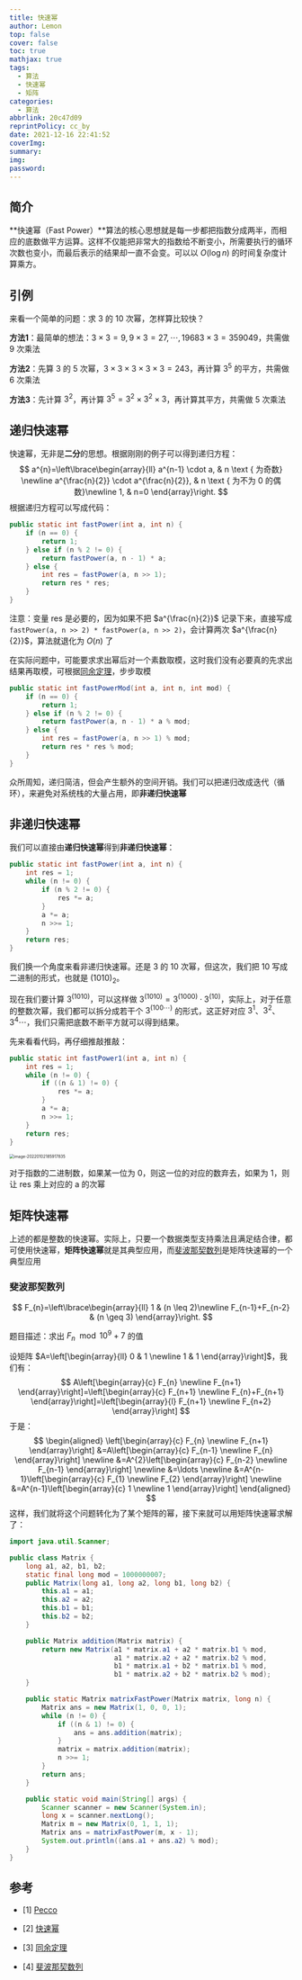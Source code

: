 ```yaml
---
title: 快速幂
author: Lemon
top: false
cover: false
toc: true
mathjax: true
tags:
  - 算法
  - 快速幂
  - 矩阵
categories:
  - 算法
abbrlink: 20c47d09
reprintPolicy: cc_by
date: 2021-12-16 22:41:52
coverImg:
summary:
img:
password:
---
```




## 简介

**快速幂（Fast Power）**算法的核心思想就是每一步都把指数分成两半，而相应的底数做平方运算。这样不仅能把非常大的指数给不断变小，所需要执行的循环次数也变小，而最后表示的结果却一直不会变。可以以 $O(\log n)$ 的时间复杂度计算乘方。



## 引例

来看一个简单的问题：求 3 的 10 次幂，怎样算比较快？

**方法1**：最简单的想法：$3 \times 3 = 9, 9 \times 3 = 27, \cdots , 19683 \times 3 = 359049$，共需做 9 次乘法

**方法2**：先算 3 的 5 次幂，$3 \times 3 \times 3 \times 3 \times 3 = 243$，再计算 $3^{5}$ 的平方，共需做 6 次乘法

**方法3**：先计算 $3^{2}$，再计算 $3^{5} = 3^{2} \times 3^{2} \times 3$，再计算其平方，共需做 5 次乘法



## 递归快速幂

快速幂，无非是**二分**的思想。根据刚刚的例子可以得到递归方程：
$$
a^{n}=\left\lbrace\begin{array}{ll}
a^{n-1} \cdot a, & n \text { 为奇数}  \newline
a^{\frac{n}{2}} \cdot a^{\frac{n}{2}}, & n \text { 为不为 0 的偶数}\newline
1, & n=0
\end{array}\right.
$$
根据递归方程可以写成代码：

```java
public static int fastPower(int a, int n) {
    if (n == 0) {
        return 1;
    } else if (n % 2 != 0) {
        return fastPower(a, n - 1) * a;
    } else {
        int res = fastPower(a, n >> 1);
        return res * res;
    }
}
```

注意：变量 res 是必要的，因为如果不把 $a^{\frac{n}{2}}$ 记录下来，直接写成 `fastPower(a, n >> 2) * fastPower(a, n >> 2)`，会计算两次 $a^{\frac{n}{2}}$，算法就退化为 $O(n)$ 了



在实际问题中，可能要求求出幂后对一个素数取模，这时我们没有必要真的先求出结果再取模，可根据[同余定理](https://baike.baidu.com/item/%E5%90%8C%E4%BD%99%E5%AE%9A%E7%90%86/1212360?fr=aladdin)，步步取模

```java
public static int fastPowerMod(int a, int n, int mod) {
    if (n == 0) {
        return 1;
    } else if (n % 2 != 0) {
        return fastPower(a, n - 1) * a % mod;
    } else {
        int res = fastPower(a, n >> 1) % mod;
        return res * res % mod;
    }
}
```

众所周知，递归简洁，但会产生额外的空间开销。我们可以把递归改成迭代（循环），来避免对系统栈的大量占用，即**非递归快速幂**

## 非递归快速幂

我们可以直接由**递归快速幂**得到**非递归快速幂**：

```java
public static int fastPower(int a, int n) {
    int res = 1;
    while (n != 0) {
        if (n % 2 != 0) {
            res *= a;
        }
        a *= a;
        n >>= 1;
    }
    return res;
}
```

我们换一个角度来看非递归快速幂。还是 3 的 10 次幂，但这次，我们把 10 写成二进制的形式，也就是 $(1010)_{2}$。

现在我们要计算 $3^{(1010)}$，可以这样做 $3^{(1010)} = 3^{(1000)} \cdot 3^{(10)}$，实际上，对于任意的整数次幂，我们都可以拆分成若干个 $3^{(100\cdots)}$ 的形式，这正好对应 $3^{1}$、$3^{2}$、$3^{4} \cdots$，我们只需把底数不断平方就可以得到结果。

先来看看代码，再仔细推敲推敲：

```java
public static int fastPower1(int a, int n) {
    int res = 1;
    while (n != 0) {
        if ((n & 1) != 0) {
            res *= a;
        }
        a *= a;
        n >>= 1;
    }
    return res;
}
```

<img src="https://xingqiu-tuchuang-1256524210.cos.ap-shanghai.myqcloud.com//8919yank-note-picgo-262adb82.png" alt="image-20220102185917835" style="zoom: 50%;" />

对于指数的二进制数，如果某一位为 0，则这一位的对应的数弃去，如果为 1，则让 res 乘上对应的 a 的次幂



## 矩阵快速幂

上述的都是整数的快速幂。实际上，只要一个数据类型支持乘法且满足结合律，都可使用快速幂，**矩阵快速幂**就是其典型应用，而[斐波那契数列](https://baike.baidu.com/item/%E6%96%90%E6%B3%A2%E9%82%A3%E5%A5%91%E6%95%B0%E5%88%97/99145?fr=aladdin)是矩阵快速幂的一个典型应用



### 斐波那契数列

$$
F_{n}=\left\lbrace\begin{array}{ll}
1 & (n \leq 2)\newline
F_{n-1}+F_{n-2} & (n \geq 3)
\end{array}\right.
$$

题目描述：求出 $F_{n} \mod 10^9 + 7$ 的值

设矩阵 $A=\left[\begin{array}{ll}
0 & 1 \newline
1 & 1
\end{array}\right]$，我们有：
$$
A\left[\begin{array}{c}
F_{n} \newline
F_{n+1}
\end{array}\right]=\left[\begin{array}{c}
F_{n+1} \newline
F_{n}+F_{n+1}
\end{array}\right]=\left[\begin{array}{l}
F_{n+1} \newline
F_{n+2}
\end{array}\right]
$$
于是：
$$
\begin{aligned}
\left[\begin{array}{c}
F_{n} \newline
F_{n+1}
\end{array}\right] &=A\left[\begin{array}{c}
F_{n-1} \newline
F_{n}
\end{array}\right] \newline
&=A^{2}\left[\begin{array}{c}
F_{n-2} \newline
F_{n-1}
\end{array}\right] \newline
&=\ldots \newline
&=A^{n-1}\left[\begin{array}{c}
F_{1} \newline
F_{2}
\end{array}\right] \newline
&=A^{n-1}\left[\begin{array}{c}
1 \newline
1
\end{array}\right]
\end{aligned}
$$
这样，我们就将这个问题转化为了某个矩阵的幂，接下来就可以用矩阵快速幂求解了：

```java
import java.util.Scanner;

public class Matrix {
    long a1, a2, b1, b2;
    static final long mod = 1000000007;
    public Matrix(long a1, long a2, long b1, long b2) {
        this.a1 = a1;
        this.a2 = a2;
        this.b1 = b1;
        this.b2 = b2;
    }

    public Matrix addition(Matrix matrix) {
        return new Matrix(a1 * matrix.a1 + a2 * matrix.b1 % mod,
                          a1 * matrix.a2 + a2 * matrix.b2 % mod,
                          b1 * matrix.a1 + b2 * matrix.b1 % mod,
                          b1 * matrix.a2 + b2 * matrix.b2 % mod);
    }

    public static Matrix matrixFastPower(Matrix matrix, long n) {
        Matrix ans = new Matrix(1, 0, 0, 1);
        while (n != 0) {
            if ((n & 1) != 0) {
                ans = ans.addition(matrix);
            }
            matrix = matrix.addition(matrix);
            n >>= 1;
        }
        return ans;
    }

    public static void main(String[] args) {
        Scanner scanner = new Scanner(System.in);
        long x = scanner.nextLong();
        Matrix m = new Matrix(0, 1, 1, 1);
        Matrix ans = matrixFastPower(m, x - 1);
        System.out.println((ans.a1 + ans.a2) % mod);
    }
}
```





## 参考

- [1] [Pecco](https://zhuanlan.zhihu.com/p/95902286)

- [2] [快速幂](https://baike.baidu.com/item/%E5%BF%AB%E9%80%9F%E5%B9%82/5500243?fr=aladdin)
- [3] [同余定理](https://baike.baidu.com/item/%E5%90%8C%E4%BD%99%E5%AE%9A%E7%90%86/1212360?fr=aladdin)
- [4] [斐波那契数列](https://baike.baidu.com/item/%E6%96%90%E6%B3%A2%E9%82%A3%E5%A5%91%E6%95%B0%E5%88%97/99145?fr=aladdin)











